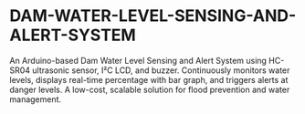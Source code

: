 # DAM-WATER-LEVEL-SENSING-AND-ALERT-SYSTEM
An Arduino-based Dam Water Level Sensing and Alert System using HC-SR04 ultrasonic sensor, I²C LCD, and buzzer. Continuously monitors water levels, displays real-time percentage with bar graph, and triggers alerts at danger levels. A low-cost, scalable solution for flood prevention and water management.
